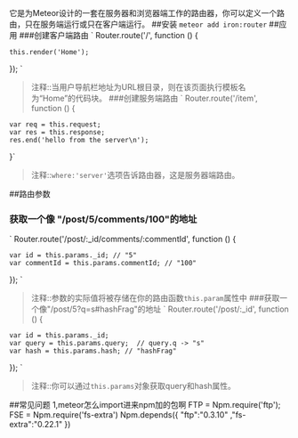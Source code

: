 它是为Meteor设计的一套在服务器和浏览器端工作的路由器，你可以定义一个路由，只在服务端运行或只在客户端运行。
##安装
<code>meteor add iron:router</code>
##应用
###创建客户端路由
`
Router.route('/', function () {

	this.render('Home');
});
`
>注释::当用户导航栏地址为URL根目录，则在该页面执行模板名为“Home”的代码块。
###创建服务端路由
`
Router.route('/item', function () {

	var req = this.request;  
	var res = this.response; 
	res.end('hello from the server\n');

}`
>注释::`where:'server'`选项告诉路由器，这是服务器端路由。

##路由参数
### 获取一个像 "/post/5/comments/100"的地址
`
Router.route('/post/:_id/comments/:commentId', function () {

	var id = this.params._id; // "5" 
	var commentId = this.params.commentId; // "100"

});
`
>注释::参数的实际值将被存储在你的路由函数`this.param`属性中
###获取一个像"/post/5?q=s#hashFrag"的地址
`
Router.route('/post/:_id', function () {

	var id = this.params._id; 
	var query = this.params.query;  // query.q -> "s"
	var hash = this.params.hash; // "hashFrag"

});
`
>注释::你可以通过`this.params`对象获取query和hash属性。


##常见问题
1,meteor怎么import进来npm加的包啊
FTP = Npm.require('ftp');
FSE = Npm.require('fs-extra')
Npm.depends({
	"ftp":"0.3.10"
	,"fs-extra":"0.22.1"
})

